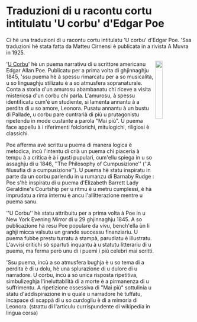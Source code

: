 # Traduzioni di u racontu cortu intitulatu 'U corbu' d'Edgar Poe

Ci hè una traduzioni di u racontu cortu intitulatu 'U corbu' d'Edgar Poe. 'Ssa traduzioni hè stata fatta da Matteu Cirnensi è publicata in a rivista A Muvra in 1925.
<!-- [comment sample](https://github.com/paulfranceschi/Tema-per-u-chjam-e-rispondi/blob/main/Screenshot_2023-04-08-12-52-06-505_1024x500.jpg) -->
<img align="right" width="20%" src="https://github.com/paulfranceschi/traduttori_corsu/blob/static/images/u-corbu.png">

<!-- <img align="right" width="20%" src="/images/u-corbu.jpg"> -->

'[U Corbu](https://co.wikipedia.org/wiki/U_corbu_(Edgar_Poe))' hè un puema narrativu di u scrittore americanu Edgar Allan Poe. Publicatu per a prima volta di ghjinnaghju 1845, 'ssu puema hè à spessu rimarcatu per a so musicalità, u so linguaghju stilizatu è a so atmusfera sopranaturale. Conta a storia d'un amurosu abambanatu chì riceve a visita misteriosa d'un corbu chì parla. L'amurosu, à spessu identificatu cum'è un studiente, si lamenta annantu à a perdita di u so amore, Leonora. Pusatu annantu à un bustu di Pallade, u corbu pare cuntrarià di più u prutagonistu ripetendu in mode custante a parola "Mai più". U puema face appellu à i riferimenti folclorichi, mitulogichi, riligiosi è classichi. 

Poe afferma avè scrittu u puema di manera logica è metodica, incù l'intentu di crià un puema chì piaceria à tempu à a critica è à i gusti pupulari, cum'ellu spiega in u so assaghju di u 1846, ''The Philosophy of Cumpusizione'' (''A filusufia di a cumpusizione''). U puema hè statu inspiratu in parte da un corbu parlendu in u rumanzu di Barnaby Rudge : Poe s'hè inspiratu di u puema d'Elizabeth Barrett Lady Geraldine's Courtship per u ritmu è u metru cumplessi, è hà imprudatu a rima internu è ancu l'allitterazione mentre u puema sanu. 

''U Corbu'' hè statu attribuitu per a prima volta à Poe in u New York Evening Mirror di u 29 ghjinnaghju 1845. A so publicazione hà resu Poe populare da vivu, bench'ella ùn li aghji micca valsutu un grande successu finanziariu. U puema fubbe prestu turratu à stampà, parudiatu è illustratu. L'avvisi critichi sò spartuti inquantu à u statutu litterariu di u puema, ma ferma però unu di i puemi i più celebri mai scritti.

'Ssu puema, incù a so atmusfera bughja è u so tema di a perdita è di u dolu, hè una splurazione di u dulore di u narradore. U corbu, incù a so unica risposta ripetitiva, simbulizeghja l'ineluttabilità di a morte è a pirmanenza di u suffrimentu. A ripetizione ossessiva di "Mai più" sottulinia u statu d'addispirazione in u quale u narradore hè tuffatu, incapace di scappà di u so curdogliu è di a mimoria di Leonora. (strattu di l'articulu currispundente di wikipedia in lingua corsa)
